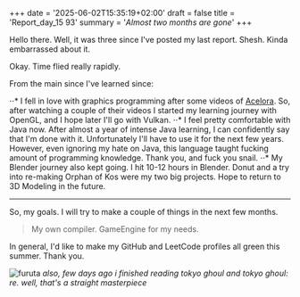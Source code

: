 +++
date = '2025-06-02T15:35:19+02:00'
draft = false
title = 'Report_day_15 93'
summary = '_Almost two months are gone_'
+++

Hello there. Well, it was three since I've posted my last report. Shesh. Kinda embarrassed about it. 

Okay. Time flied really rapidly. 

From the main since I've learned since:

⋅⋅* I fell in love with graphics programming after some videos of [Acelora](https://www.youtube.com/@Acerola_t). 
    So, after watching a couple of their videos I started my learning journey with OpenGL, and I hope later I'll go with Vulkan. 
⋅⋅* I feel pretty comfortable with Java now.
    After almost a year of intense Java learning, I can confidently say that I'm done with it. Unfortunately I'll have to use it for the next few years.
    However, even ignoring my hate on Java, this language taught fucking amount of programming knowledge. 
    Thank you, and fuck you snail.
⋅⋅* My Blender journey also kept going. 
    I hit 10-12 hours in Blender. Donut and a try into re-making Orphan of Kos were my two big projects. 
    Hope to return to 3D Modeling in the future.

---
So, my goals. I will try to make a couple of things in the next few months. 

> My own compiler. 
> GameEngine for my needs.

In general, I'd like to make my GitHub and LeetCode profiles all green this summer. 
Thank you. 

![furuta](/images/mine.jpg)
*also, few days ago i finished reading tokyo ghoul and tokyo ghoul: re. well, that's a straight masterpiece*
